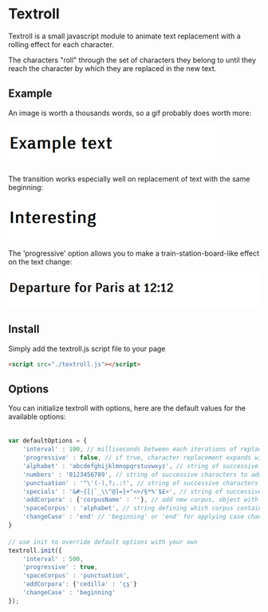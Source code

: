 # Textroll

Textroll is a small javascript module to animate text replacement with a rolling effect for each character.

The characters "roll" through the set of characters they belong to until they reach the character by which they are replaced in the new text.

## Example

An image is worth a thousands words, so a gif probably does worth more:

![](./images/example.gif)

The transition works especially well on replacement of text with the same beginning:

![](./images/interesting.gif)

The 'progressive' option allows you to make a train-station-board-like effect on the text change:

![](./images/progressive.gif)

## Install

Simply add the textroll.js script file to your page

```html
<script src="./textroll.js"></script>

```

## Options

You can initialize textroll with options, here are the default values for the available options:

```javascript

var defaultOptions = {
	'interval' : 100, // milliseconds between each iterations of replacement
	'progressive' : false, // if true, character replacement expands with time from first character to whole text
	'alphabet' : 'abcdefghijklmnopqrstuvwxyz', // string of successive characters to add
	'numbers' : '0123456789', // string of successive characters to add
	'punctuation' : '"\'(-),?;.:!', // string of successive characters to add
	'specials' : '&#~{[|`_\\^@]=}+°<>/§*%¨$£¤', // string of successive characters to add
	'addCorpora' : {'corpusName' : ''}, // add new corpus, object with key: corpus name, value: strings of successive characters,
	'spaceCorpus' : 'alphabet', // string defining which corpus contains space character
	'changeCase' : 'end' // 'beginning' or 'end' for applying case change
}

// use init to override default options with your own
textroll.init({
	'interval' : 500, 
	'progressive' : true,
	'spaceCorpus' : 'punctuation',
	'addCorpora': {'cedilla' : 'çş'}
	'changeCase' : 'beginning'
});

```